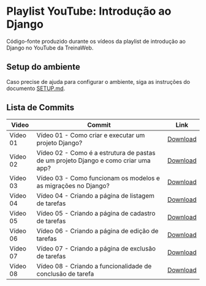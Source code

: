 # Playlist YouTube: Introdução ao Django

Código-fonte produzido durante os vídeos da playlist de introdução ao Django no YouTube da TreinaWeb.

## Setup do ambiente

Caso precise de ajuda para configurar o ambiente, siga as instruções do documento [SETUP.md](./.github/SETUP.md).

## Lista de Commits

| Video    | Commit                                                                             | Link                                                                                                                                 |
| -------- | ---------------------------------------------------------------------------------- | ------------------------------------------------------------------------------------------------------------------------------------ |
| Vídeo 01 | Vídeo 01 - Como criar e executar um projeto Django?                                | [Download](https://github.com/treinaweb/treinaweb-youtube-introducao-ao-django/archive/8eb71d480ecfbe21c8caa6b1957c4222ac8490f3.zip) |
| Vídeo 02 | Vídeo 02 - Como é a estrutura de pastas de um projeto Django e como criar uma app? | [Download](https://github.com/treinaweb/treinaweb-youtube-introducao-ao-django/archive/8aeb62a1062d1212566ef99e432cb84117ab2395.zip) |
| Vídeo 03 | Vídeo 03 - Como funcionam os modelos e as migrações no Django?                     | [Download](https://github.com/treinaweb/treinaweb-youtube-introducao-ao-django/archive/122c2572d5e0f05706d5decb252c2ccae650794c.zip) |
| Vídeo 04 | Vídeo 04 - Criando a página de listagem de tarefas                                 | [Download](https://github.com/treinaweb/treinaweb-youtube-introducao-ao-django/archive/22ddf733814cf611cf4fef02818c327734444b0d.zip) |
| Vídeo 05 | Vídeo 05 - Criando a página de cadastro de tarefas                                 | [Download](https://github.com/treinaweb/treinaweb-youtube-introducao-ao-django/archive/5e7a5f8ae5cbfcbd4f0f782c0706bb96f99a2cf8.zip) |
| Vídeo 06 | Vídeo 06 - Criando a página de edição de tarefas                                   | [Download](https://github.com/treinaweb/treinaweb-youtube-introducao-ao-django/archive/47d665e39b46d7728b4b594c8627cbafbbbc66db.zip) |
| Vídeo 07 | Vídeo 07 - Criando a página de exclusão de tarefas                                 | [Download](https://github.com/treinaweb/treinaweb-youtube-introducao-ao-django/archive/8b729d09d29a5d7e6f081f70a7b9fc22edebe50a.zip) |
| Vídeo 08 | Vídeo 08 - Criando a funcionalidade de conclusão de tarefa                         | [Download](https://github.com/treinaweb/treinaweb-youtube-introducao-ao-django/archive/b9fc39de47d7149e456b258b9402dd5c4a7c4b6c.zip) |
